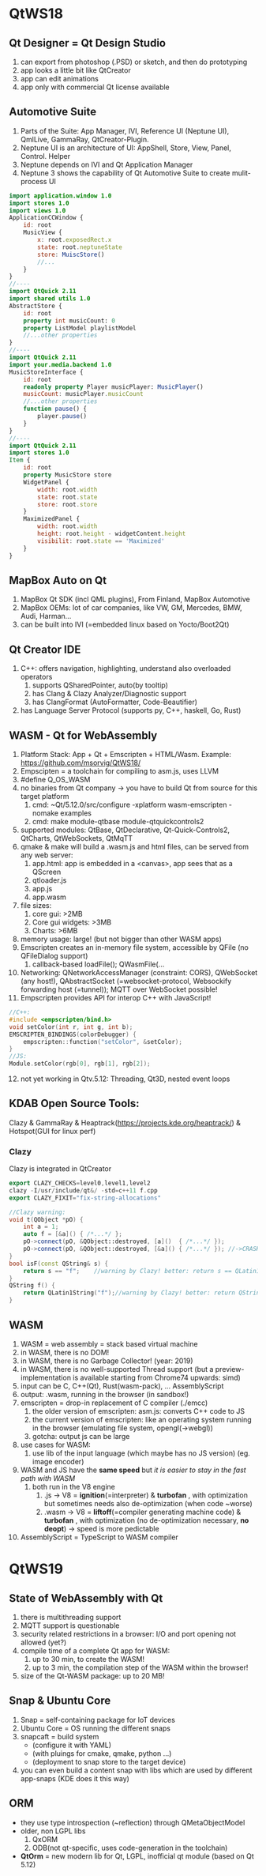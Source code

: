 # QtWS18
## Qt Designer = Qt Design Studio
1. can export from photoshop (.PSD) or sketch, and then do prototyping
2. app looks a little bit like QtCreator
3. app can edit animations
4. app only with commercial Qt license available
## Automotive Suite
1. Parts of the Suite: App Manager, IVI, Reference UI (Neptune UI), QmlLive, GammaRay, QtCreator-Plugin.
2. Neptune UI is an architecture of UI: AppShell, Store, View, Panel, Control. Helper
3. Neptune depends on IVI and Qt Application Manager
4. Neptune 3 shows the capability of Qt Automotive Suite to create mulit-process UI

```qml
import application.window 1.0
import stores 1.0
import views 1.0
ApplicationCCWindow {
    id: root
    MusicView {
        x: root.exposedRect.x
        state: root.neptuneState
        store: MuiscStore()
        //...
    }
}
//----
import QtQuick 2.11
import shared utils 1.0
AbstractStore {
    id: root
    property int musicCount: 0
    property ListModel playlistModel
    //...other properties
}
//----
import QtQuick 2.11
import your.media.backend 1.0
MusicStoreInterface {
    id: root
    readonly property Player musicPlayer: MusicPlayer()
    musicCount: musicPlayer.musicCount
    //...other properties
    function pause() {
        player.pause()
    }
}
//----
import QtQuick 2.11
import stores 1.0
Item {
    id: root
    property MusicStore store
    WidgetPanel {
        width: root.width
        state: root.state
        store: root.store
    }
    MaximizedPanel {
        width: root.width
        height: root.height - widgetContent.height
        visibilit: root.state == 'Maximized'
    }
}
```
## MapBox Auto on Qt
1. MapBox Qt SDK (incl QML plugins), From Finland, MapBox Automotive
2. MapBox OEMs: lot of car companies, like VW, GM, Mercedes, BMW, Audi, Harman...
3. can be built into IVI (=embedded linux based on Yocto/Boot2Qt)
## Qt Creator IDE
1. C++: offers navigation, highlighting, understand also overloaded operators
    1. supports QSharedPointer, auto(by tooltip)
    2. has Clang & Clazy Analyzer/Diagnostic support
    3. has ClangFormat (AutoFormatter, Code-Beautifier)
2. has Language Server Protocol (supports py, C++, haskell, Go, Rust)
## WASM - Qt for WebAssembly
1. Platform Stack: App + Qt + Emscripten + HTML/Wasm. Example: https://github.com/msorvig/QtWS18/
2. Empscipten = a toolchain for compiling to asm.js, uses LLVM
3. #define Q_OS_WASM
4. no binaries from Qt company -> you have to build Qt from source for this target platform
    1. cmd: ~Qt/5.12.0/src/configure -xplatform wasm-emscripten -nomake examples
    2. cmd: make module-qtbase module-qtquickcontrols2
5. supported modules: QtBase, QtDeclarative, Qt-Quick-Controls2, QtCharts, QtWebSockets, QtMqTT
6. qmake & make will build a .wasm.js and html files, can be served from any web server:
    1. app.html: app is embedded in a &lt;canvas&gt;, app sees that as a QScreen
    2. qtloader.js
    3. app.js
    4. app.wasm
7. file sizes:
    1. core gui: >2MB
    2. Core gui widgets: >3MB
    3. Charts: >6MB
8. memory usage: large! (but not bigger than other WASM apps)
9. Emscripten creates an in-memory file system, accessible by QFile (no QFileDialog support)
    1. callback-based loadFile(); QWasmFile(...
10. Networking: QNetworkAccessManager (constraint: CORS), QWebSocket (any host!), QAbstractSocket (=websocket-protocol, Websockify forwarding host (=tunnel)); MQTT over WebSocket possible!
11. Empscripten provides API for interop C++ with JavaScript!
```c++
//C++:
#include <empscripten/bind.h>
void setColor(int r, int g, int b);
EMSCRIPTEN_BINDINGS(colorDebugger) {
    empscripten::function("setColor", &setColor);
}
//JS:
Module.setColor(rgb[0], rgb[1], rgb[2]);
```
12. not yet working in Qtv.5.12: Threading, Qt3D, nested event loops
## KDAB Open Source Tools:
Clazy & GammaRay & Heaptrack(https://projects.kde.org/heaptrack/) & Hotspot(GUI for linux perf)
### Clazy
Clazy is integrated in QtCreator
```c++
export CLAZY_CHECKS=level0,level1,level2
clazy -I/usr/include/qt&/ -std=c++11 f.cpp
export CLAZY_FIXIT="fix-string-allocations"
```
```c++
//Clazy warning:
void t(QObject *pO) {
    int a = 1;
    auto f = [&a]() { /*...*/ };
    pO->connect(pO, &QObject::destroyed, [a]()  { /*...*/ });
    pO->connect(pO, &QObject::destroyed, [&a]() { /*...*/ }); //->CRASH //warning by Clazy!
}
bool isF(const QString& s) {
    return s == "f";    //warning by Clazy! better: return s == QLatin1String("f");
}
QString f() {
    return QLatin1String("f");//warning by Clazy! better: return QStringLiteral("f");
}
```
## WASM
1. WASM = web assembly = stack based virtual machine
1. in WASM, there is no DOM!
1. in WASM, there is no Garbage Collector! (year: 2019)
1. in WASM, there is no well-supported Thread support (but a preview-implementation is available starting from Chrome74 upwards: simd)
1. input can be C, C++(Qt), Rust(wasm-pack), ... AssemblyScript
1. output: .wasm, running in the browser (in sandbox!)
1. emscripten = drop-in replacement of C compiler (./emcc)
    1. the older version of emscripten: asm.js: converts C++ code to JS
    1. the current version of emscripten: like an operating system running in the browser (emulating file system, opengl(->webgl))
    1. gotcha: output js can be large
1. use cases for WASM:
    1. use lib of the input language (which maybe has no JS version) (eg. image encoder)
1. WASM and JS have the **same speed** but *it is easier to stay in the fast path with WASM*
    1. both run in the V8 engine
        1. .js -> V8 = **ignition**(=interpreter) & **turbofan** , with optimization but sometimes needs also de-optimization (when code ~worse)
        1. .wasm -> V8 = **liftoff**(=compiler generating machine code) & **turbofan** , with optimization (no de-optimization necessary, **no deopt**) -> speed is more pedictable
1. AssemblyScript = TypeScript to WASM compiler

# QtWS19
## State of WebAssembly with Qt
1. there is multithreading support
1. MQTT support is questionable
1. security related restrictions in a browser: I/O and port opening not allowed (yet?)
1. compile time of a complete Qt app for WASM:
    1. up to 30 min, to create the WASM!
    1. up to 3 min, the compilation step of the WASM within the browser!
1. size of the Qt-WASM package: up to 20 MB!

## Snap & Ubuntu Core
1. Snap = self-containing package for IoT devices
1. Ubuntu Core = OS running the different snaps
1. snapcaft = build system
    - (configure it with YAML)
    - (with pluings for cmake, qmake, python ...)
    - (deployment to snap store to the target device)
1. you can even build a content snap with libs which are used by different app-snaps (KDE does it this way)

## ORM
- they use type introspection (~reflection) through QMetaObjectModel
- older, non LGPL libs
    1. QxORM
    1. ODB(not qt-specific, uses code-generation in the toolchain)
- **QtOrm** = new modern lib for Qt, LGPL, inofficial qt module (based on Qt 5.12)
